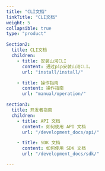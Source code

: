 ```yaml
---
title: "CLI文档"
linkTitle: "CLI文档"
weight: 5
collapsible: true
type: "product"

Section2:
  title: CLI文档
  children:
    - title: 安装山河CLI
      content: 通过pip安装山河CLI。
      url: "install/install/"

    - title: 操作指南
      content: 操作指南
      url: "manual/operation/"

section3:
  title: 开发者指南
  children:
    - title: API 文档
      content: 如何使用 API 文档
      url: "/development_docs/api/"

    - title: SDK 文档
      content: 如何使用 SDK 文档
      url: "/development_docs/sdk/"

---
```



<!-- type: "product" 这个参数表明这是一个产品index页面 -->
<!-- section1 为产品index页面 主标题 副标题 video  video_img为视频图片  -->
<!-- section2 为产品index页面 第一个大块的用户文档配置  -->
<!-- section3 为产品index页面 第二个大块的开发者文档配置  -->
<!-- section4 为产品index页面 第三个大块的学习路径配置  -->